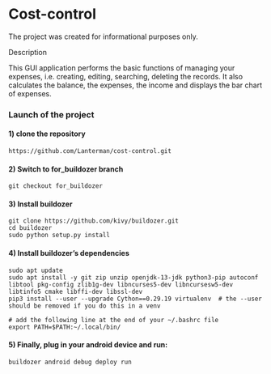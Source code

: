 # Сost-control

The project was created for informational purposes only.

Description

This GUI application performs the basic functions of managing your expenses, i.e. creating, editing, searching, deleting the records.
It also calculates the balance, the expenses, the income and displays the bar chart of expenses.

### Launch of the project

#### 1) clone the repository
```
https://github.com/Lanterman/cost-control.git
```
#### 2) Switch to for_buildozer branch
```
git checkout for_buildozer
```
#### 3) Install buildozer
```
git clone https://github.com/kivy/buildozer.git
cd buildozer
sudo python setup.py install
```
#### 4) Install buildozer’s dependencies
```
sudo apt update
sudo apt install -y git zip unzip openjdk-13-jdk python3-pip autoconf libtool pkg-config zlib1g-dev libncurses5-dev libncursesw5-dev libtinfo5 cmake libffi-dev libssl-dev
pip3 install --user --upgrade Cython==0.29.19 virtualenv  # the --user should be removed if you do this in a venv

# add the following line at the end of your ~/.bashrc file
export PATH=$PATH:~/.local/bin/
```
#### 5) Finally, plug in your android device and run:
```
buildozer android debug deploy run
```